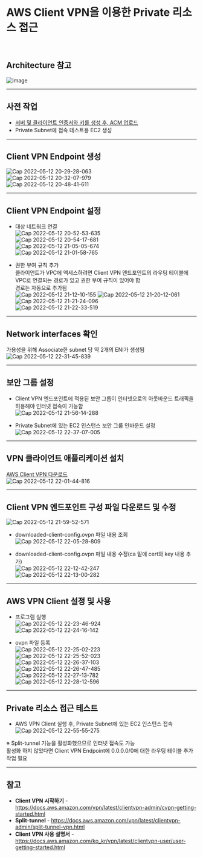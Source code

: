 # AWS Client VPN을 이용한 Private 리소스 접근

<br/>

## Architecture 참고
![image](https://user-images.githubusercontent.com/46125158/167408967-c4cf7081-de67-4349-bc6c-7f6e74e5adcf.png)

<hr>

## 사전 작업
- [서버 및 클라이언트 인증서와 키를 생성 후, ACM 업로드](https://github.com/kva231/AWS-Tech-Note/blob/master/Security%2C%20Identity%2C%20%26%20Compliance/AWS%20Certificate%20Manager/%EC%84%9C%EB%B2%84%20%EB%B0%8F%20%ED%81%B4%EB%9D%BC%EC%9D%B4%EC%96%B8%ED%8A%B8%20%EC%9D%B8%EC%A6%9D%EC%84%9C%EC%99%80%20%ED%82%A4%EB%A5%BC%20%EC%83%9D%EC%84%B1%20%ED%9B%84%2C%20ACM%20%EC%97%85%EB%A1%9C%EB%93%9C.md)
- Private Subnet에 접속 테스트용 EC2 생성

<hr>

## Client VPN Endpoint 생성
![Cap 2022-05-12 20-29-28-063](https://user-images.githubusercontent.com/46125158/168066709-2908e74f-ebfd-4e67-b8ea-57c5f5afcf1b.png)  
![Cap 2022-05-12 20-32-07-979](https://user-images.githubusercontent.com/46125158/168068008-59cc4093-cd9a-4ab0-a509-76c75ada135c.png)  
![Cap 2022-05-12 20-48-41-611](https://user-images.githubusercontent.com/46125158/168068363-71df11e3-2686-44f2-acdc-af9ab0b95456.png)

<hr>

## Client VPN Endpoint 설정
- 대상 네트워크 연결  
  ![Cap 2022-05-12 20-52-53-635](https://user-images.githubusercontent.com/46125158/168070088-0a243586-6d79-4fb3-8b52-5c99d784753c.png)  
  ![Cap 2022-05-12 20-54-17-681](https://user-images.githubusercontent.com/46125158/168070102-8bdf5069-266d-4d83-bef1-9fb03278124f.png)  
  ![Cap 2022-05-12 21-05-05-674](https://user-images.githubusercontent.com/46125158/168075999-b96968e9-57b7-45a4-a16a-26338011b077.png)  
  ![Cap 2022-05-12 21-01-58-765](https://user-images.githubusercontent.com/46125158/168070341-2a1ff467-53c7-4a74-aacf-e980393b5a48.png)  

- 권한 부여 규칙 추가  
  클라이언트가 VPC에 액세스하려면 Client VPN 엔드포인트의 라우팅 테이블에 VPC로 연결되는 경로가 있고 권한 부여 규칙이 있어야 함  
  경로는 자동으로 추가됨  
  ![Cap 2022-05-12 21-12-10-155](https://user-images.githubusercontent.com/46125158/168075349-0c029fa3-3615-4c80-8fbd-80adec96694c.png)
  ![Cap 2022-05-12 21-20-12-061](https://user-images.githubusercontent.com/46125158/168073787-941ffc91-0f6a-4d69-8bac-bcaf3ba597ff.png)  
  ![Cap 2022-05-12 21-21-24-096](https://user-images.githubusercontent.com/46125158/168075666-4c6e79b2-a563-4417-a82f-7b0e1c4a20e2.png)  
  ![Cap 2022-05-12 21-22-33-519](https://user-images.githubusercontent.com/46125158/168075773-af68c11d-35cd-452d-ab17-6813f17d3b10.png)

<hr>

## Network interfaces 확인
가용성을 위해 Associate한 subnet 당 약 2개의 ENI가 생성됨  
![Cap 2022-05-12 22-31-45-839](https://user-images.githubusercontent.com/46125158/168087054-676afc42-b1b4-4f6f-bd88-5db366c843bc.png)

<hr>

## 보안 그룹 설정
- Client VPN 엔드포인트에 적용된 보안 그룹이 인터넷으로의 아웃바운드 트래픽을 허용해야 인터넷 접속이 가능함  
  ![Cap 2022-05-12 21-56-14-288](https://user-images.githubusercontent.com/46125158/168079827-73210ae6-3c6c-4da4-8a41-50c66f7ca178.png)

- Private Subnet에 있는 EC2 인스턴스 보안 그룹 인바운드 설정
  ![Cap 2022-05-12 22-37-07-005](https://user-images.githubusercontent.com/46125158/168088218-08eefd4d-8b21-4133-ba9d-f7a7ca795d8d.png)


<hr>

## VPN 클라이언트 애플리케이션 설치
[AWS Client VPN 다운로드](http://aws.amazon.com/vpn/client-vpn-download/)  
![Cap 2022-05-12 22-01-44-816](https://user-images.githubusercontent.com/46125158/168080746-0bf52772-0780-4a14-8fd2-9d56b9c77db7.png)

<hr>

## Client VPN 엔드포인트 구성 파일 다운로드 및 수정
![Cap 2022-05-12 21-59-52-571](https://user-images.githubusercontent.com/46125158/168080366-9efe21ab-5100-45b2-9f3c-cfcfebc07ab2.png)

- downloaded-client-config.ovpn 파일 내용 조회
  ![Cap 2022-05-12 22-05-28-809](https://user-images.githubusercontent.com/46125158/168081526-d52b66e5-6e67-4dfd-82f8-1e3a59c71b34.png)

- downloaded-client-config.ovpn 파일 내용 수정(ca 밑에 cert와 key 내용 추가)  
  ![Cap 2022-05-12 22-12-42-247](https://user-images.githubusercontent.com/46125158/168084273-d0d8c76c-79bf-482d-904a-fd91e97a32d2.png)  
  ![Cap 2022-05-12 22-13-00-282](https://user-images.githubusercontent.com/46125158/168084286-7ef4ef64-8022-4843-bff0-85e4389e34ba.png)

<hr>

## AWS VPN Client 설정 및 사용
- 프로그램 실행  
  ![Cap 2022-05-12 22-23-46-924](https://user-images.githubusercontent.com/46125158/168089112-642f358e-f6f6-4d16-8fcb-69c1ee15cba5.png)  
  ![Cap 2022-05-12 22-24-16-142](https://user-images.githubusercontent.com/46125158/168089185-23c3f5d0-2ccf-4bc3-993f-2ba3b2c357f8.png)

- ovpn 파일 등록  
  ![Cap 2022-05-12 22-25-02-223](https://user-images.githubusercontent.com/46125158/168089394-3a47dd05-192f-46c2-b571-f0663a705627.png)  
  ![Cap 2022-05-12 22-25-52-023](https://user-images.githubusercontent.com/46125158/168089453-c011830d-18b8-439f-96ea-80aa8d3e4b08.png)  
  ![Cap 2022-05-12 22-26-37-103](https://user-images.githubusercontent.com/46125158/168090045-be1c031e-9ed8-4458-accc-b2382bf27b12.png)  
  ![Cap 2022-05-12 22-26-47-485](https://user-images.githubusercontent.com/46125158/168089551-69fd5964-2f73-4a70-beaa-ad359a0e1b0a.png)  
  ![Cap 2022-05-12 22-27-13-782](https://user-images.githubusercontent.com/46125158/168089599-10180c97-aebe-43a2-a533-eaad3cc395fa.png)  
  ![Cap 2022-05-12 22-28-12-596](https://user-images.githubusercontent.com/46125158/168089887-9bfaaecb-30df-4702-a3dd-39fe1a305d29.png)

<hr>

## Private 리소스 접근 테스트
- AWS VPN Client 실행 후, Private Subnet에 있는 EC2 인스턴스 접속
![Cap 2022-05-12 22-55-55-275](https://user-images.githubusercontent.com/46125158/168092133-9c522598-dad5-4dbb-8cb2-84da55a462d6.png)

※ Split-tunnel 기능을 활성화했으므로 인터넷 접속도 가능  
활성화 하지 않았다면 Client VPN Endpoint에 0.0.0.0/0에 대한 라우팅 테이블 추가 작업 필요

<hr>

## 참고
- **Client VPN 시작하기** - https://docs.aws.amazon.com/vpn/latest/clientvpn-admin/cvpn-getting-started.html
- **Split-tunnel** - https://docs.aws.amazon.com/vpn/latest/clientvpn-admin/split-tunnel-vpn.html
- **Client VPN 사용 설명서** - https://docs.aws.amazon.com/ko_kr/vpn/latest/clientvpn-user/user-getting-started.html
